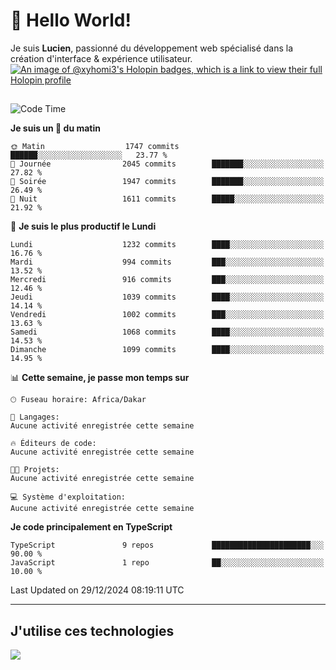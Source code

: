 # 👋 Hello World!

Je suis **Lucien**, passionné du développement web spécialisé dans la création d'interface & expérience utilisateur.
[![An image of @xyhomi3's Holopin badges, which is a link to view their full Holopin profile](https://holopin.me/xyhomi3)](https://holopin.io/@xyhomi3)

##

<!--START_SECTION:waka-->
![Code Time](http://img.shields.io/badge/Code%20Time-2%2C834%20hrs%2050%20mins-blue)

**Je suis un 🐤 du matin** 

```text
🌞 Matin                  1747 commits        ██████░░░░░░░░░░░░░░░░░░░   23.77 % 
🌆 Journée                2045 commits        ███████░░░░░░░░░░░░░░░░░░   27.82 % 
🌃 Soirée                 1947 commits        ███████░░░░░░░░░░░░░░░░░░   26.49 % 
🌙 Nuit                   1611 commits        █████░░░░░░░░░░░░░░░░░░░░   21.92 % 
```
📅 **Je suis le plus productif le Lundi** 

```text
Lundi                    1232 commits        ████░░░░░░░░░░░░░░░░░░░░░   16.76 % 
Mardi                    994 commits         ███░░░░░░░░░░░░░░░░░░░░░░   13.52 % 
Mercredi                 916 commits         ███░░░░░░░░░░░░░░░░░░░░░░   12.46 % 
Jeudi                    1039 commits        ████░░░░░░░░░░░░░░░░░░░░░   14.14 % 
Vendredi                 1002 commits        ███░░░░░░░░░░░░░░░░░░░░░░   13.63 % 
Samedi                   1068 commits        ████░░░░░░░░░░░░░░░░░░░░░   14.53 % 
Dimanche                 1099 commits        ████░░░░░░░░░░░░░░░░░░░░░   14.95 % 
```


📊 **Cette semaine, je passe mon temps sur** 

```text
🕑︎ Fuseau horaire: Africa/Dakar

💬 Langages: 
Aucune activité enregistrée cette semaine

🔥 Éditeurs de code: 
Aucune activité enregistrée cette semaine

🐱‍💻 Projets: 
Aucune activité enregistrée cette semaine

💻 Système d'exploitation: 
Aucune activité enregistrée cette semaine
```

**Je code principalement en TypeScript** 

```text
TypeScript               9 repos             ██████████████████████░░░   90.00 % 
JavaScript               1 repo              ██░░░░░░░░░░░░░░░░░░░░░░░   10.00 % 
```




 Last Updated on 29/12/2024 08:19:11 UTC
<!--END_SECTION:waka-->
---

## J'utilise ces technologies

<p align="left">
  <a href="https://skillicons.dev">
    <img src="https://skillicons.dev/icons?i=ts,js,md,scss,tailwind,react,docker,express,astro,vite,nextjs,vercel,figma,ableton" />
  </a>
</p>

